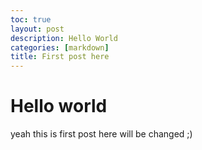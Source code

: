 ```yaml
---
toc: true
layout: post
description: Hello World
categories: [markdown]
title: First post here
---
```


# Hello world

yeah this is first post here will be changed ;) 